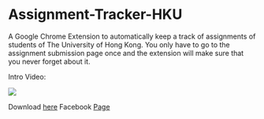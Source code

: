 # Assignment-Tracker-HKU
A Google Chrome Extension to automatically keep a track of assignments of students of The University of Hong Kong. You only have to go to the assignment submission page once and the extension will make sure that you never forget about it. 

Intro Video:

![](https://www.youtube.com/watch?v=5Z-NENuC0Pk)

Download [here](https://bit.ly/assigntrack)
Facebook [Page](https://www.facebook.com/assigntrackHKU/)

